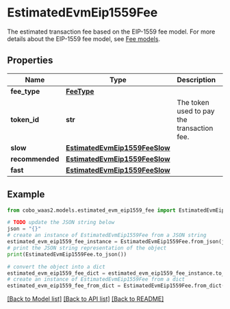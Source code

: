 # EstimatedEvmEip1559Fee

The estimated transaction fee based on the EIP-1559 fee model.  For more details about the EIP-1559 fee model, see [Fee models](https://www.cobo.com/developers/v2/guides/transactions/estimate-fees#fee-models). 

## Properties

Name | Type | Description | Notes
------------ | ------------- | ------------- | -------------
**fee_type** | [**FeeType**](FeeType.md) |  | 
**token_id** | **str** | The token used to pay the transaction fee. | 
**slow** | [**EstimatedEvmEip1559FeeSlow**](EstimatedEvmEip1559FeeSlow.md) |  | [optional] 
**recommended** | [**EstimatedEvmEip1559FeeSlow**](EstimatedEvmEip1559FeeSlow.md) |  | 
**fast** | [**EstimatedEvmEip1559FeeSlow**](EstimatedEvmEip1559FeeSlow.md) |  | [optional] 

## Example

```python
from cobo_waas2.models.estimated_evm_eip1559_fee import EstimatedEvmEip1559Fee

# TODO update the JSON string below
json = "{}"
# create an instance of EstimatedEvmEip1559Fee from a JSON string
estimated_evm_eip1559_fee_instance = EstimatedEvmEip1559Fee.from_json(json)
# print the JSON string representation of the object
print(EstimatedEvmEip1559Fee.to_json())

# convert the object into a dict
estimated_evm_eip1559_fee_dict = estimated_evm_eip1559_fee_instance.to_dict()
# create an instance of EstimatedEvmEip1559Fee from a dict
estimated_evm_eip1559_fee_from_dict = EstimatedEvmEip1559Fee.from_dict(estimated_evm_eip1559_fee_dict)
```
[[Back to Model list]](../README.md#documentation-for-models) [[Back to API list]](../README.md#documentation-for-api-endpoints) [[Back to README]](../README.md)


